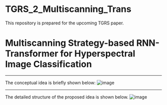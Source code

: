 # TGRS_2_Multiscanning_Trans
This repository is prepared for the upcoming TGRS paper. 
# Multiscanning Strategy-based RNN-Transformer for Hyperspectral Image Classification
--------------------------------
The conceptual idea is briefly shown below:
![image](https://github.com/zhouweilian1904/TGRS_2_Multiscanning_Trans/blob/main/image%201.png)

--------------------------------
The detailed structure of the proposed idea is shown below.
![image](https://github.com/zhouweilian1904/TGRS_2_Multiscanning_Trans/blob/main/conceptual%20idea.png)
